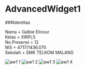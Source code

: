 # AdvancedWidget1

###Identitas

Nama = Galbie Elinour <br> 
Kelas = XIRPL5 <br>
No.Presensi = 12 <br>
NIS = 4717/1436.070 <br>
Sekolah = SMK TELKOM MALANG <br>

![aw1 1](https://cloud.githubusercontent.com/assets/21336880/18864736/d4eec6ba-84c1-11e6-9de0-72ec9179fa46.jpeg)
![aw1 2](https://cloud.githubusercontent.com/assets/21336880/18864752/e9325524-84c1-11e6-8804-314721186233.jpeg)
![aw1 3](https://cloud.githubusercontent.com/assets/21336880/18864766/f6e003ce-84c1-11e6-93e6-ee6fe543db5e.jpeg)
![aw1 4](https://cloud.githubusercontent.com/assets/21336880/18864779/0611ad70-84c2-11e6-93f7-8285e8b0beee.jpeg)
